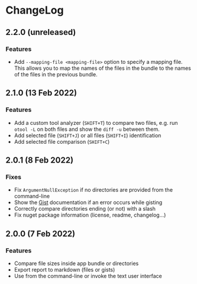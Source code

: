 # ChangeLog

## 2.2.0 (unreleased)

### Features
- Add `--mapping-file <mapping-file>` option to specify a mapping file. This allows you to map the names of the files in the bundle to the names of the files in the previous bundle.

## 2.1.0 (13 Feb 2022)

### Features
- Add a custom tool analyzer (`SHIFT+T`) to compare two files, e.g. run `otool -L` on both files and show the `diff -u` between them.
- Add selected file (`SHIFT+J`) or all files (`SHIFT+I`) identification
- Add selected file comparison (`SHIFT+C`)

## 2.0.1 (8 Feb 2022)

### Fixes
- Fix `ArgumentNullException` if no directories are provided from the command-line
- Show the [Gist](https://github.com/spouliot/appcompare/wiki/Gist) documentation if an error occurs while gisting
- Correctly compare directories ending (or not) with a slash
- Fix nuget package information (license, readme, changelog...)

## 2.0.0 (7 Feb 2022)

### Features
- Compare file sizes inside app bundle or directories
- Export report to markdown (files or gists)
- Use from the command-line or invoke the text user interface
